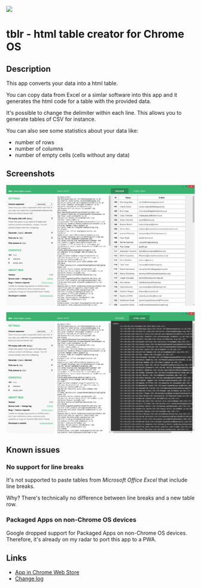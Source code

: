![](src/icon128.png)

# tblr - html table creator for Chrome OS

## Description

This app converts your data into a html table.

You can copy data from Excel or a simlar software into this app and it generates the html code for a table with the provided data.

It's possible to change the delimiter within each line. This allows you to generate tables of CSV for instance.

You can also see some statistics about your data like:

* number of rows
* number of columns
* number of empty cells (cells without any data)

## Screenshots

![](tblr-preview.png)

![](tblr-code.png)

## Known issues

### No support for line breaks

It's not supported to paste tables from _Microsoft Office Excel_ that include line breaks.

Why? There's technically no difference between line breaks and a new table row.

### Packaged Apps on non-Chrome OS devices

Google dropped support for Packaged Apps on non-Chrome OS devices. Therefore, it's already on my radar to port this app to a PWA.

## Links

* [App in Chrome Web Store](https://chrome.google.com/webstore/detail/tblr/hfpbmgjmknhcakmgmfofmjloiecbocjj)
* [Change log](https://github.com/alinnert/tblr-chrome-app/blob/master/CHANGELOG.md)
